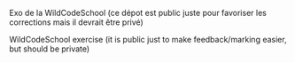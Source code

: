 
Exo de la WildCodeSchool (ce dépot est public juste pour favoriser les corrections mais il devrait être privé)

WildCodeSchool exercise (it is public just to make feedback/marking easier, but should be private)
